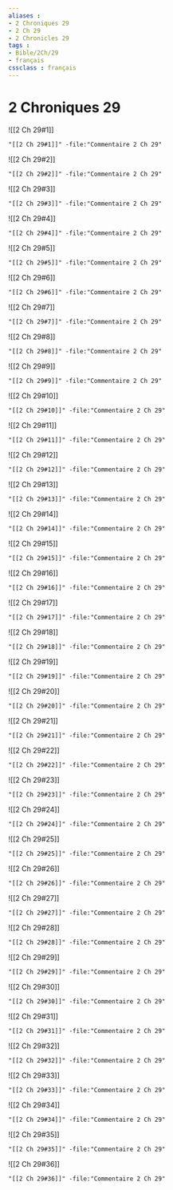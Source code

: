 ```yaml
---
aliases : 
- 2 Chroniques 29
- 2 Ch 29
- 2 Chronicles 29
tags : 
- Bible/2Ch/29
- français
cssclass : français
---
```


# 2 Chroniques 29

![[2 Ch 29#1]]

```query
"[[2 Ch 29#1]]" -file:"Commentaire 2 Ch 29"
```

![[2 Ch 29#2]]

```query
"[[2 Ch 29#2]]" -file:"Commentaire 2 Ch 29"
```

![[2 Ch 29#3]]

```query
"[[2 Ch 29#3]]" -file:"Commentaire 2 Ch 29"
```

![[2 Ch 29#4]]

```query
"[[2 Ch 29#4]]" -file:"Commentaire 2 Ch 29"
```

![[2 Ch 29#5]]

```query
"[[2 Ch 29#5]]" -file:"Commentaire 2 Ch 29"
```

![[2 Ch 29#6]]

```query
"[[2 Ch 29#6]]" -file:"Commentaire 2 Ch 29"
```

![[2 Ch 29#7]]

```query
"[[2 Ch 29#7]]" -file:"Commentaire 2 Ch 29"
```

![[2 Ch 29#8]]

```query
"[[2 Ch 29#8]]" -file:"Commentaire 2 Ch 29"
```

![[2 Ch 29#9]]

```query
"[[2 Ch 29#9]]" -file:"Commentaire 2 Ch 29"
```

![[2 Ch 29#10]]

```query
"[[2 Ch 29#10]]" -file:"Commentaire 2 Ch 29"
```

![[2 Ch 29#11]]

```query
"[[2 Ch 29#11]]" -file:"Commentaire 2 Ch 29"
```

![[2 Ch 29#12]]

```query
"[[2 Ch 29#12]]" -file:"Commentaire 2 Ch 29"
```

![[2 Ch 29#13]]

```query
"[[2 Ch 29#13]]" -file:"Commentaire 2 Ch 29"
```

![[2 Ch 29#14]]

```query
"[[2 Ch 29#14]]" -file:"Commentaire 2 Ch 29"
```

![[2 Ch 29#15]]

```query
"[[2 Ch 29#15]]" -file:"Commentaire 2 Ch 29"
```

![[2 Ch 29#16]]

```query
"[[2 Ch 29#16]]" -file:"Commentaire 2 Ch 29"
```

![[2 Ch 29#17]]

```query
"[[2 Ch 29#17]]" -file:"Commentaire 2 Ch 29"
```

![[2 Ch 29#18]]

```query
"[[2 Ch 29#18]]" -file:"Commentaire 2 Ch 29"
```

![[2 Ch 29#19]]

```query
"[[2 Ch 29#19]]" -file:"Commentaire 2 Ch 29"
```

![[2 Ch 29#20]]

```query
"[[2 Ch 29#20]]" -file:"Commentaire 2 Ch 29"
```

![[2 Ch 29#21]]

```query
"[[2 Ch 29#21]]" -file:"Commentaire 2 Ch 29"
```

![[2 Ch 29#22]]

```query
"[[2 Ch 29#22]]" -file:"Commentaire 2 Ch 29"
```

![[2 Ch 29#23]]

```query
"[[2 Ch 29#23]]" -file:"Commentaire 2 Ch 29"
```

![[2 Ch 29#24]]

```query
"[[2 Ch 29#24]]" -file:"Commentaire 2 Ch 29"
```

![[2 Ch 29#25]]

```query
"[[2 Ch 29#25]]" -file:"Commentaire 2 Ch 29"
```

![[2 Ch 29#26]]

```query
"[[2 Ch 29#26]]" -file:"Commentaire 2 Ch 29"
```

![[2 Ch 29#27]]

```query
"[[2 Ch 29#27]]" -file:"Commentaire 2 Ch 29"
```

![[2 Ch 29#28]]

```query
"[[2 Ch 29#28]]" -file:"Commentaire 2 Ch 29"
```

![[2 Ch 29#29]]

```query
"[[2 Ch 29#29]]" -file:"Commentaire 2 Ch 29"
```

![[2 Ch 29#30]]

```query
"[[2 Ch 29#30]]" -file:"Commentaire 2 Ch 29"
```

![[2 Ch 29#31]]

```query
"[[2 Ch 29#31]]" -file:"Commentaire 2 Ch 29"
```

![[2 Ch 29#32]]

```query
"[[2 Ch 29#32]]" -file:"Commentaire 2 Ch 29"
```

![[2 Ch 29#33]]

```query
"[[2 Ch 29#33]]" -file:"Commentaire 2 Ch 29"
```

![[2 Ch 29#34]]

```query
"[[2 Ch 29#34]]" -file:"Commentaire 2 Ch 29"
```

![[2 Ch 29#35]]

```query
"[[2 Ch 29#35]]" -file:"Commentaire 2 Ch 29"
```

![[2 Ch 29#36]]

```query
"[[2 Ch 29#36]]" -file:"Commentaire 2 Ch 29"
```

